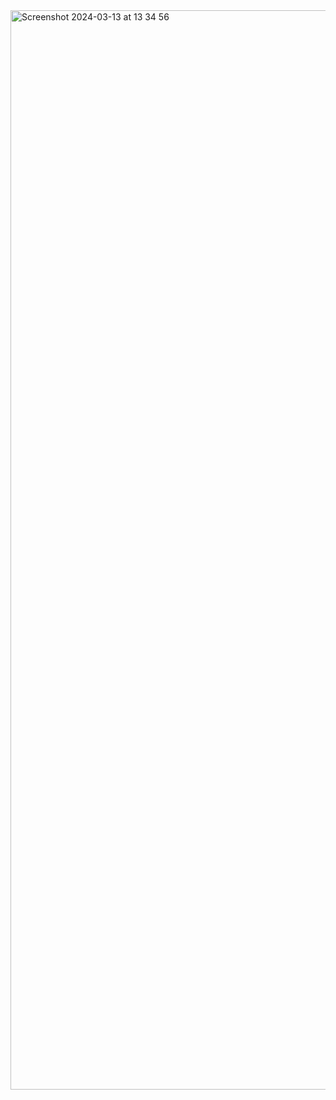 <img width="1727" alt="Screenshot 2024-03-13 at 13 34 56" src="https://github.com/Evgenii-Dolgopolov/quizzical/assets/52101591/cfb3a373-97fb-45d5-a553-e5d8cbbade40">
